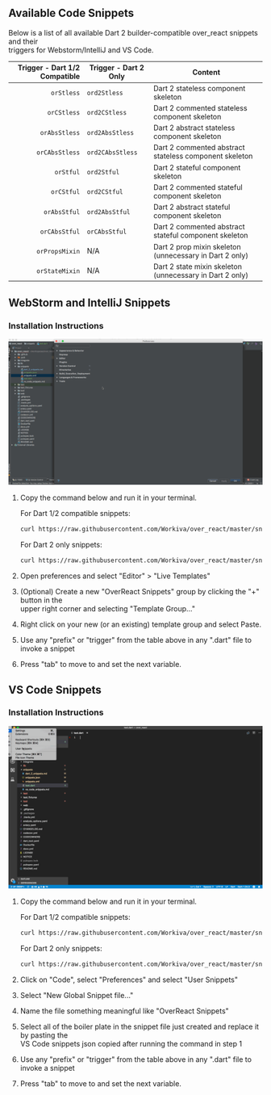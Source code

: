 ## Available Code Snippets

Below is a list of all available Dart 2 builder-compatible over_react snippets and their<br>
triggers for Webstorm/IntelliJ and VS Code. 

| Trigger - Dart 1/2 Compatible  | Trigger - Dart 2 Only | Content |
| -------: | ------- | ------- |
| `orStless`   | `ord2Stless`   | Dart 2 stateless component skeleton |
| `orCStless`   | `ord2CStless`   | Dart 2 commented stateless component skeleton |
| `orAbsStless`  | `ord2AbsStless`   |  Dart 2 abstract stateless component skeleton |
| `orCAbsStless`  | `ord2CAbsStless`  | Dart 2 commented abstract stateless component skeleton |
| `orStful`   |  `ord2Stful`   | Dart 2 stateful component skeleton |
| `orCStful`   | `ord2CStful`   | Dart 2 commented stateful component skeleton |
| `orAbsStful`  | `ord2AbsStful`  | Dart 2 abstract stateful component skeleton |
| `orCAbsStful`  | `orCAbsStful`  | Dart 2 commented abstract stateful component skeleton |
| `orPropsMixin`  | N/A  | Dart 2 prop mixin skeleton (unnecessary in Dart 2 only) |
| `orStateMixin`  | N/A  | Dart 2 state mixin skeleton (unnecessary in Dart 2 only) |

## WebStorm and IntelliJ Snippets

### Installation Instructions

<img src="webstorm_intelliJ.gif" alt="How to install and use snippets in WebStorm and IntelliJ"/><br>

1. Copy the command below and run it in your terminal.

   For Dart 1/2 compatible snippets:                                  
   ```bash
   curl https://raw.githubusercontent.com/Workiva/over_react/master/snippets/dart1-2/snippets.xml | pbcopy
   ``` 
   
   For Dart 2 only snippets:
   ```bash
   curl https://raw.githubusercontent.com/Workiva/over_react/master/snippets/dart2-only/snippets.xml | pbcopy
   ```
   
2. Open preferences and select "Editor" > "Live Templates"
3. (Optional) Create a new "OverReact Snippets" group by clicking the "+" button in the<br> 
   upper right corner and selecting "Template Group..."
4. Right click on your new (or an existing) template group and select Paste.
5. Use any "prefix" or "trigger" from the table above in any ".dart" file to invoke a snippet
6. Press "tab" to move to and set the next variable.

## VS Code Snippets

### Installation Instructions

<img src="vs_code.gif" alt="How to install and use snippets in VS Code"/><br>

1. Copy the command below and run it in your terminal.

    For Dart 1/2 compatible snippets: 
   ```bash
   curl https://raw.githubusercontent.com/Workiva/over_react/master/snippets/dart1-2/snippets.json | pbcopy
   ```
   
   For Dart 2 only snippets:
   ```bash
   curl https://raw.githubusercontent.com/Workiva/over_react/master/snippets/dart2-only/snippets.json | pbcopy
   ```

2. Click on "Code", select "Preferences" and select "User Snippets"
3. Select "New Global Snippet file..."
4. Name the file something meaningful like "OverReact Snippets"
5. Select all of the boiler plate in the snippet file just created and replace it by pasting the<br>
   VS Code snippets json copied after running the command in step 1
6. Use any "prefix" or "trigger" from the table above in any ".dart" file to invoke a snippet
7. Press "tab" to move to and set the next variable.
